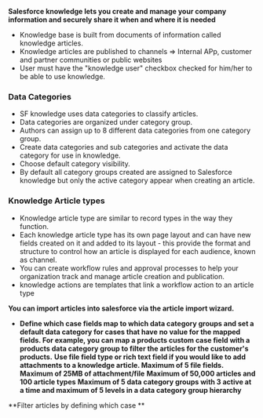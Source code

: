 **Salesforce knowledge lets you create and manage your company information and securely share it when and where it is needed**
* Knowledge base is built from documents of information called knowledge articles.
* Knowledge articles are published to channels => Internal APp, customer and partner communities or public websites
* User must have the "knowledge user" checkbox checked for him/her to be able to use knowledge.


### Data Categories
* SF knowledge uses data categories to classify articles.
* Data categories are organized under category group.
* Authors can assign up to 8 different data categories from one category group.
* Create data categories and sub categories and activate the data category for use in knowledge.
* Choose default category visibility.
* By default all category groups created are assigned to Salesforce knowledge but only the active category appear when creating an article.

### Knowledge Article types
* Knowledge article type are similar to record types in the way they function.
* Each knowledge article type has its own page layout and can have new fields created on it and added to its layout - this provide the format and structure to control how an article is displayed for each audience, known as channel.
* You can create workflow rules and approval processes to help your organization track and manage article creation and publication.
* knowledge actions are templates that link a workflow action to an article type

**You can import articles into salesforce via the article import wizard.**

* **Define which case fields map to which data category groups and set a default data category for cases that have no value for the mapped fields. For example, you can map a products custom case field with a products data category group to filter the articles for the customer's products.**
**Use file field type or rich text field if you would like to add attachments to a knowledge article. Maximum of 5 file fields.**
**Maximum of 25MB of attachment/file**
**Maximum of 50,000 articles and 100 article types**
**Maximum of 5 data category groups with 3 active at a time and maximum of 5 levels in a data category group hierarchy**

**Filter articles by defining which case **

